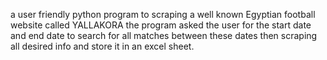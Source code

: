 a user friendly python program to scraping a well known Egyptian football website called YALLAKORA the program asked the user for the start date and end date to search for all matches between these dates then scraping all desired info and store it in an excel sheet.
